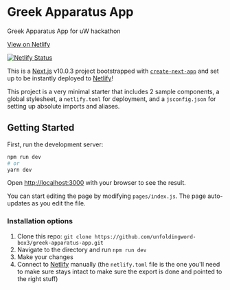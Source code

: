 # Greek Apparatus App

Greek Apparatus App for uW hackathon 

[View on Netlify](https://greek-apparatus.netlify.app/)

[![Netlify Status](https://api.netlify.com/api/v1/badges/719313a0-e060-4c10-b717-2e8eaea2f677/deploy-status)](https://app.netlify.com/sites/greek-apparatus/deploys)

This is a [Next.js](https://nextjs.org/) v10.0.3 project bootstrapped with [`create-next-app`](https://github.com/vercel/next.js/tree/canary/packages/create-next-app) and set up to be instantly deployed to [Netlify](https://url.netlify.com/Bk4UicocL)!

This project is a very minimal starter that includes 2 sample components, a global stylesheet, a `netlify.toml` for deployment, and a `jsconfig.json` for setting up absolute imports and aliases.

## Getting Started

First, run the development server:

```bash
npm run dev
# or
yarn dev
```

Open [http://localhost:3000](http://localhost:3000) with your browser to see the result.

You can start editing the page by modifying `pages/index.js`. The page auto-updates as you edit the file.

### Installation options

1. Clone this repo: `git clone https://github.com/unfoldingword-box3/greek-apparatus-app.git`
2. Navigate to the directory and run `npm run dev`
3. Make your changes
4. Connect to [Netlify](https://url.netlify.com/Bk4UicocL) manually (the `netlify.toml` file is the one you'll need to make sure stays intact to make sure the export is done and pointed to the right stuff)
